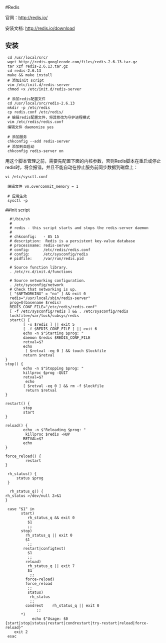 #Redis

官网：http://redis.io/

安装文档: http://redis.io/download

## 安装

     cd /usr/local/src/
     wget http://redis.googlecode.com/files/redis-2.6.13.tar.gz
     tar xzf redis-2.6.13.tar.gz
     cd redis-2.6.13
     make && make install
     # 添加init script
     vim /etc/init.d/redis-server
     chmod +x /etc/init.d/redis-server
     
     # 添加redis配置文件
     cd /usr/local/src/redis-2.6.13
     mkdir -p /etc/redis
     cp redis.conf /etc/redis/
     # 编辑redis配置文件，将其修改为守护进程模式
     vim /etc/redis/redis.conf
     编辑文件 daemonize yes
     
     # 添加服务
     chkconfig --add redis-server
     # 添加到自启动
     chkconfig redis-server on       

用这个脚本管理之前，需要先配置下面的内核参数，否则Redis脚本在重启或停止redis时，将会报错，并且不能自动在停止服务前同步数据到磁盘上：

    vi /etc/sysctl.conf
     
     编辑文件 vm.overcommit_memory = 1
     
     # 应用生效
     sysctl -p

##init script



      #!/bin/sh
      #
      # redis - this script starts and stops the redis-server daemon
      #
      # chkconfig:   - 85 15 
      # description:  Redis is a persistent key-value database
      # processname: redis-server
      # config:      /etc/redis/redis.conf
      # config:      /etc/sysconfig/redis
      # pidfile:     /var/run/redis.pid
      
      # Source function library.
      . /etc/rc.d/init.d/functions
      
      # Source networking configuration.
      . /etc/sysconfig/network
      # Check that networking is up.
      [ "$NETWORKING" = "no" ] && exit 0
      redis="/usr/local/sbin/redis-server"
      prog=$(basename $redis)
      REDIS_CONF_FILE="/etc/redis/redis.conf"
      [ -f /etc/sysconfig/redis ] && . /etc/sysconfig/redis
      lockfile=/var/lock/subsys/redis
      start() {
            [ -x $redis ] || exit 5
            [ -f $REDIS_CONF_FILE ] || exit 6
            echo -n $"Starting $prog: "
            daemon $redis $REDIS_CONF_FILE
            retval=$?
            echo
             [ $retval -eq 0 ] && touch $lockfile
            return $retval
    }
    stop() {
            echo -n $"Stopping $prog: "
            killproc $prog -QUIT
            retval=$?
             echo
            [ $retval -eq 0 ] && rm -f $lockfile
             return $retval
    }

    restart() {
            stop
            start
    }     

    reload() {
            echo -n $"Reloading $prog: "
             killproc $redis -HUP
            RETVAL=$?
            echo
    }

    force_reload() {
             restart
    }

     rh_status() {
         status $prog
     }

      rh_status_q() {
    rh_status >/dev/null 2>&1
    }

     case "$1" in
           start)
              rh_status_q && exit 0
              $1
              ;;
           stop)
             rh_status_q || exit 0
             $1
              ;;
            restart|configtest)
              $1
              ;;
             reload)
              rh_status_q || exit 7
              $1
               ;;
             force-reload)
             force_reload
              ;;
              status)
               rh_status
               ;;   
             condrest    rh_status_q || exit 0
                  ;;
           *)
                echo $"Usage: $0 {start|stop|status|restart|condrestart|try-restart|reload|force-reload}"
        exit 2
     esac
 
